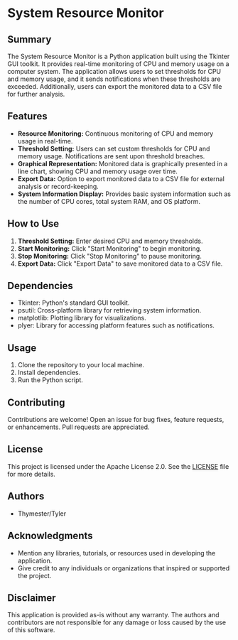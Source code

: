 # System Resource Monitor

## Summary

The System Resource Monitor is a Python application built using the Tkinter GUI toolkit. It provides real-time monitoring of CPU and memory usage on a computer system. The application allows users to set thresholds for CPU and memory usage, and it sends notifications when these thresholds are exceeded. Additionally, users can export the monitored data to a CSV file for further analysis.

## Features

- **Resource Monitoring:** Continuous monitoring of CPU and memory usage in real-time.
- **Threshold Setting:** Users can set custom thresholds for CPU and memory usage. Notifications are sent upon threshold breaches.
- **Graphical Representation:** Monitored data is graphically presented in a line chart, showing CPU and memory usage over time.
- **Export Data:** Option to export monitored data to a CSV file for external analysis or record-keeping.
- **System Information Display:** Provides basic system information such as the number of CPU cores, total system RAM, and OS platform.

## How to Use

1. **Threshold Setting:** Enter desired CPU and memory thresholds.
2. **Start Monitoring:** Click "Start Monitoring" to begin monitoring.
3. **Stop Monitoring:** Click "Stop Monitoring" to pause monitoring.
4. **Export Data:** Click "Export Data" to save monitored data to a CSV file.

## Dependencies

- Tkinter: Python's standard GUI toolkit.
- psutil: Cross-platform library for retrieving system information.
- matplotlib: Plotting library for visualizations.
- plyer: Library for accessing platform features such as notifications.

## Usage

1. Clone the repository to your local machine.
2. Install dependencies.
3. Run the Python script.

## Contributing

Contributions are welcome! Open an issue for bug fixes, feature requests, or enhancements. Pull requests are appreciated.

## License

This project is licensed under the Apache License 2.0. See the [LICENSE](LICENSE) file for more details.

## Authors

- Thymester/Tyler

## Acknowledgments

- Mention any libraries, tutorials, or resources used in developing the application.
- Give credit to any individuals or organizations that inspired or supported the project.

## Disclaimer

This application is provided as-is without any warranty. The authors and contributors are not responsible for any damage or loss caused by the use of this software.
